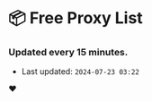 # :package: Free Proxy List
### Updated every 15 minutes.

- Last updated: `2024-07-23 03:22`

:heart:
